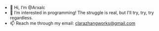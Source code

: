 - 👋 Hi, I’m @Arxalc
- 👀 I’m interested in programming! The struggle is real, but I'll try, try, try regardless.
- 📫 Reach me through my email: clarazhangworks@gmail.com 

<!---
Arxalc/Arxalc is a ✨ special ✨ repository because its `README.md` (this file) appears on your GitHub profile.
You can click the Preview link to take a look at your changes.
Boop.
--->
